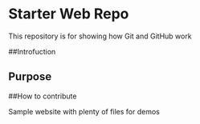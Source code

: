 

# Starter Web Repo

This repository is for showing how Git and GitHub work

##Introfuction

## Purpose

##How to contribute

Sample website with plenty of files for demos